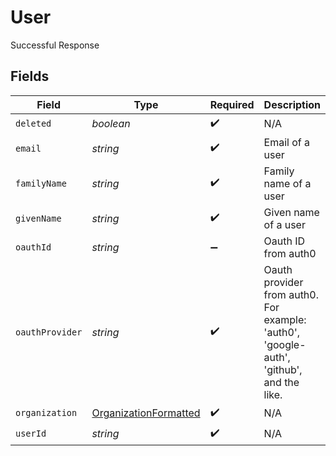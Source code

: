 # User

Successful Response


## Fields

| Field                                                                                   | Type                                                                                    | Required                                                                                | Description                                                                             |
| --------------------------------------------------------------------------------------- | --------------------------------------------------------------------------------------- | --------------------------------------------------------------------------------------- | --------------------------------------------------------------------------------------- |
| `deleted`                                                                               | *boolean*                                                                               | :heavy_check_mark:                                                                      | N/A                                                                                     |
| `email`                                                                                 | *string*                                                                                | :heavy_check_mark:                                                                      | Email of a user                                                                         |
| `familyName`                                                                            | *string*                                                                                | :heavy_check_mark:                                                                      | Family name of a user                                                                   |
| `givenName`                                                                             | *string*                                                                                | :heavy_check_mark:                                                                      | Given name of a user                                                                    |
| `oauthId`                                                                               | *string*                                                                                | :heavy_minus_sign:                                                                      | Oauth ID from auth0                                                                     |
| `oauthProvider`                                                                         | *string*                                                                                | :heavy_check_mark:                                                                      | Oauth provider from auth0. For example: 'auth0', 'google-auth', 'github', and the like. |
| `organization`                                                                          | [OrganizationFormatted](../../models/shared/organizationformatted.md)                   | :heavy_check_mark:                                                                      | N/A                                                                                     |
| `userId`                                                                                | *string*                                                                                | :heavy_check_mark:                                                                      | N/A                                                                                     |